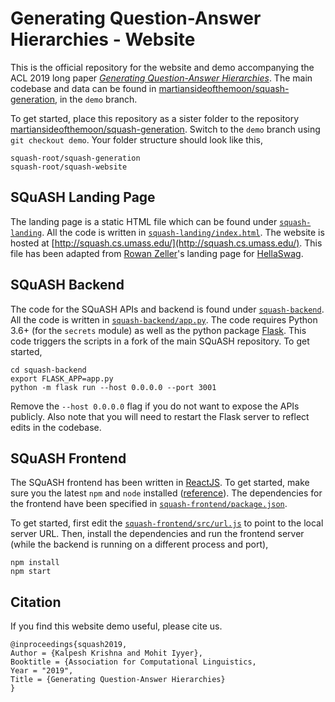 # Generating Question-Answer Hierarchies - Website

This is the official repository for the website and demo accompanying the ACL 2019 long paper *[Generating Question-Answer Hierarchies](https://arxiv.org/abs/1906.02622)*. The main codebase and data can be found in [martiansideofthemoon/squash-generation](https://github.com/martiansideofthemoon/squash-generation), in the `demo` branch.

To get started, place this repository as a sister folder to the repository [martiansideofthemoon/squash-generation](https://github.com/martiansideofthemoon/squash-generation). Switch to the `demo` branch using `git checkout demo`. Your folder structure should look like this,

```
squash-root/squash-generation
squash-root/squash-website
```

## SQuASH Landing Page

The landing page is a static HTML file which can be found under [`squash-landing`](squash-landing). All the code is written in [`squash-landing/index.html`](squash-landing/index.html). The website is hosted at [http://squash.cs.umass.edu/](http://squash.cs.umass.edu/). This file has been adapted from [Rowan Zeller](https://rowanzellers.com)'s landing page for [HellaSwag](https://rowanzellers.com/hellaswag/).

## SQuASH Backend

The code for the SQuASH APIs and backend is found under [`squash-backend`](squash-backend). All the code is written in [`squash-backend/app.py`](squash-backend/app.py). The code requires Python 3.6+ (for the `secrets` module) as well as the python package [Flask](https://palletsprojects.com/p/flask/). This code triggers the scripts in a fork of the main SQuASH repository. To get started,

```
cd squash-backend
export FLASK_APP=app.py
python -m flask run --host 0.0.0.0 --port 3001
```

Remove the `--host 0.0.0.0` flag if you do not want to expose the APIs publicly. Also note that you will need to restart the Flask server to reflect edits in the codebase.

## SQuASH Frontend

The SQuASH frontend has been written in [ReactJS](http://reactjs.org/). To get started, make sure you the latest `npm` and `node` installed ([reference](https://docs.npmjs.com/downloading-and-installing-node-js-and-npm)). The dependencies for the frontend have been specified in [`squash-frontend/package.json`](squash-frontend/package.json).

To get started, first edit the [`squash-frontend/src/url.js`](squash-frontend/src/url.js) to point to the local server URL. Then, install the dependencies and run the frontend server (while the backend is running on a different process and port),

```
npm install
npm start
```

## Citation

If you find this website demo useful, please cite us.

```
@inproceedings{squash2019,
Author = {Kalpesh Krishna and Mohit Iyyer},
Booktitle = {Association for Computational Linguistics,
Year = "2019",
Title = {Generating Question-Answer Hierarchies}
}
```